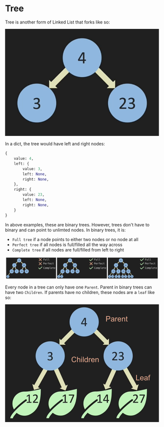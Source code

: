 # Tree

Tree is another form of Linked List that forks like so:

![Tree Forks](./tree-fork.png)

In a dict, the tree would have left and right nodes:

```python
{
    value: 4,
    left: {
        value: 3,
        left: None,
        right: None,
    },
    right: {
        value: 23,
        left: None,
        right: None,
    }
}
```

In above examples, these are binary trees. However, trees don't have to binary and can point to unlimted nodes. In binary trees, it is:

- `Full tree` if a node points to either two nodes or no node at all
- `Perfect tree` if all nodes is full/filled all the way across
- `Complete tree` if all nodes are full/filled from left to right

![Tree Terminology](./tree-terminology.png)

Every node in a tree can only have one `Parent`. Parent in binary trees can have two `Children`. If parents have no children, these nodes are a `leaf` like so:

![Tree Relationship](./tree-relationship.png)
